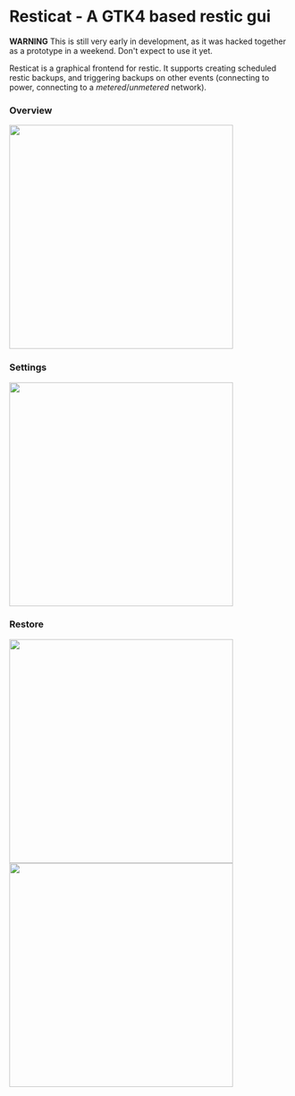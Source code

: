 # Resticat - A GTK4 based restic gui

**WARNING** This is still very early in development, as it was hacked together as a prototype in a weekend. Don't expect to use it yet.

Resticat is a graphical frontend for restic. It supports creating scheduled 
restic backups, and triggering backups on other events (connecting to power, connecting to a *metered*/*unmetered* network).
### Overview
<img src='https://github.com/quexten/resticat/assets/11866552/816aa854-4931-466c-bd66-e070c2e30f82' width='400'>

### Settings
<img src='https://github.com/quexten/resticat/assets/11866552/f46b957a-431e-4076-a0dc-e8c08703936b' width='400'>

### Restore
<img src='https://github.com/quexten/resticat/assets/11866552/8eecb912-43ea-4b00-804e-504e1a9e4f56' width='400'>
<img src='https://github.com/quexten/resticat/assets/11866552/c0aa4234-6ebf-4b57-8f85-08a7858aa91b' width='400'>

